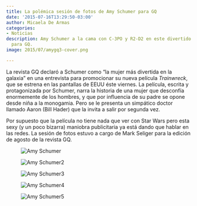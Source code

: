 ```yaml
---
title: La polémica sesión de fotos de Amy Schumer para GQ
date: '2015-07-16T13:29:50-03:00'
author: Micaela De Armas
categories:
- Noticias
description: Amy Schumer a la cama con C-3PO y R2-D2 en este divertido Photoshoot
  para GQ.
image: 2015/07/amygq3-cover.png

---
```

La revista GQ declaró a Schumer como “la mujer más divertida en la galaxia” en una entrevista para promocionar su nueva película *Trainwreck*, que se estrena en las pantallas de EEUU éste viernes. La película, escrita y protagonizada por Schumer, narra la historia de una mujer que desconfía enormemente de los hombres, y que por influencia de su padre se opone desde niña a la monogamia. Pero se le presenta un simpático doctor llamado Aaron (Bill Hader) que la invita a salir por segunda vez.
<!--more-->

Por supuesto que la película no tiene nada que ver con Star Wars pero esta sexy (y un poco bizarra) maniobra publicitaria ya está dando que hablar en las redes. La sesión de fotos estuvo a cargo de Mark Seliger para la edición de agosto de la revista GQ.

<figure>
<img alt="Amy Schumer" src="/img/2015/07/amygq_body.jpg">
</figure>

<figure>
<img alt="Amy Schumer2" src="/img/2015/07/amygq2-body.png">
</figure>

<figure>
<img alt="Amy Schumer3" src="/img/2015/07/amygq-cama-body.jpeg">
</figure>

<figure>
<img alt="Amy Schumer4" src="/img/2015/07/amygq_large.png">
</figure>

<figure>
<img alt="Amy Schumer5" src="/img/2015/07/amylaser-body.jpg">
</figure>